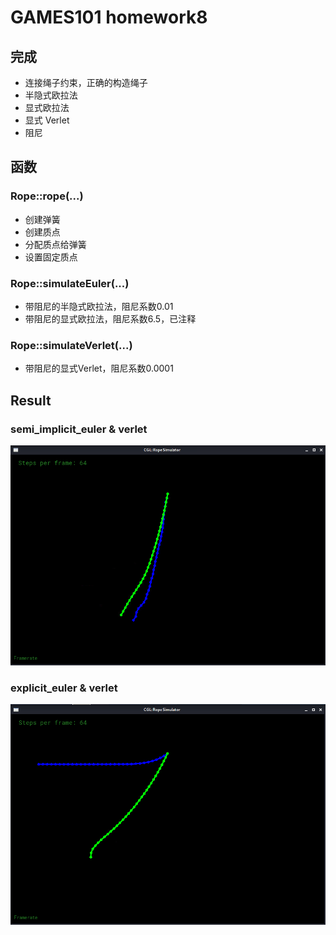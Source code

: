 # GAMES101 homework8

## 完成
- 连接绳子约束，正确的构造绳子
- 半隐式欧拉法
- 显式欧拉法
- 显式 Verlet
- 阻尼

## 函数

### Rope::rope(...)
- 创建弹簧
- 创建质点
- 分配质点给弹簧
- 设置固定质点

### Rope::simulateEuler(...)
- 带阻尼的半隐式欧拉法，阻尼系数0.01
- 带阻尼的显式欧拉法，阻尼系数6.5，已注释

### Rope::simulateVerlet(...)
- 带阻尼的显式Verlet，阻尼系数0.0001

## Result

### semi_implicit_euler & verlet
![semi_imp](./images/semi_implicit_euler_and_verlet.png)

### explicit_euler & verlet
![explicit](./images/explicit_euler_and_verlet.png)
